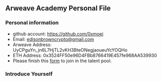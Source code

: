 ## Arweave Academy Personal File

### Personal information

- github account: https://github.com/0xmoei
- Email: edisonbrowncrypto@gmail.com
- Arweave Address: UyCPguYn_jn6L7HjTL2vKH3BteONegjaoueuYcYOQHo
- ETH Address: 0x3524FF50e96D4FBb8766419E457fe968AA539930
- Please finish this [form](https://docs.google.com/forms/d/e/1FAIpQLSfWA5fIIcBgmRppm3jNz5vmf9Mai_QMVil-2pO4r7YKn_Zhtw/viewform?usp=sf_link) to join in the talent pool.

### Introduce Yourself
